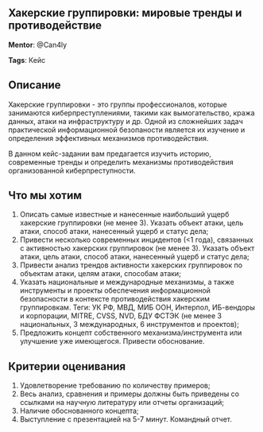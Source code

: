 ## Хакерские группировки: мировые тренды и противодействие

**Mentor**: @Can4ly

**Tags**: Кейс

## Описание

Хакерские группировки - это группы профессионалов, которые занимаются киберпреступлениями, такими как вымогательство, кража данных, 
атаки на инфраструктуру и др. Одной из сложнейших задач практической информационной безопаности является их изучение и определения эффективных механизмов противодействия.

В данном кейс-задании вам предагается изучить историю, современные тренды и определить механизмы противодействия организованной киберпреступности.

## Что мы хотим

1. Описать самые известные и нанесенные наибольший ущерб хакерские группировки (не менее 3). Указать объект атаки, цель атаки, способ атаки, нанесенный ущерб и статус дела;
2. Привести несколько современных инцидентов (<1 года), связанных с активностью хакерских группировок (не менее 3). Указать объект атаки, цель атаки, способ атаки, нанесенный ущерб и статус дела;
3. Привести анализ трендов активности хакерских группировок по объектам атаки, целям атаки, способам атаки;
4. Указать национальные и международные механизмы, а также инструменты и проекты обеспечения информационной безопасности в контексте противодействия хакерским группировкам. 
Теги: УК РФ, МВД, МИБ ООН, Интерпол, ИБ-вендоры и корпорации, MITRE, CVSS, NVD, БДУ ФСТЭК (не менее 3 национальных, 3 международных, 6 инструментов и проектов);
5. Предложить концепт собственного механизма/инструмента или улучшение уже имеющегося. Привести обоснование.

## Критерии оценивания

1. Удовлетворение требованию по количеству примеров;
2. Весь анализ, сравнения и примеры должны быть приведены со ссылками на научную литературу или отчеты организаций;
3. Наличие обоснованного концепта;
4. Выступление с презентацией на 5-7 минут. Командный отчет.
